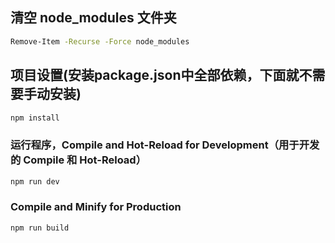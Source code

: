 
## 清空 node_modules 文件夹
```sh
Remove-Item -Recurse -Force node_modules
```

## 项目设置(安装package.json中全部依赖，下面就不需要手动安装)
```sh
npm install
```

### 运行程序，Compile and Hot-Reload for Development（用于开发的 Compile 和 Hot-Reload）
```sh
npm run dev
```

### Compile and Minify for Production

```sh
npm run build
```
